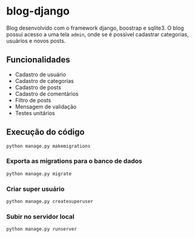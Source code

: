 # blog-django
Blog desenvolvido com o framework django, boostrap e sqlite3. O blog possui acesso a uma tela ``admin``, onde se é possivel cadastrar categorias, usuários e novos posts.

## Funcionalidades
- Cadastro de usuário
- Cadastro de categorias
- Cadastro de posts
- Cadastro de comentários
- Filtro de posts
- Mensagem de validação
- Testes unitários

## Execução do código
    python manage.py makemigrations
  
### Exporta as migrations para o banco de dados
    python manage.py migrate

### Criar super usuário
    python manage.py createsuperuser

### Subir no servidor local
    python manage.py runserver
